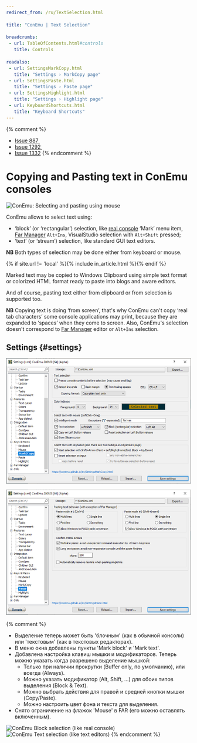 ```yaml
---
redirect_from: /ru/TextSelection.html

title: "ConEmu | Text Selection"

breadcrumbs:
 - url: TableOfContents.html#controls
   title: Controls

readalso:
 - url: SettingsMarkCopy.html
   title: "Settings › MarkCopy page"
 - url: SettingsPaste.html
   title: "Settings › Paste page"
 - url: SettingsHighlight.html
   title: "Settings › Highlight page"
 - url: KeyboardShortcuts.html
   title: "Keyboard Shortcuts"
---
```


{% comment %}
* <a title="Selection problem" class=closed_ref href="http://github.com/Maximus5/conemu-old-issues/issues/887">Issue 887&nbsp;</a>
* <a title="Selection problem" class=closed_ref href="http://github.com/Maximus5/conemu-old-issues/issues/1292">Issue 1292&nbsp;</a>
* <a title="Can I use Ctrl+Shift+Arrow to select and delete text?"  href="http://github.com/Maximus5/conemu-old-issues/issues/1332">Issue 1332</a>
{% endcomment %}

# Copying and Pasting text in ConEmu consoles

![ConEmu: Selecting and pasting using mouse](/img/ConEmuCopyPaste.gif)

ConEmu allows to select text using:

* ‘block’ (or ‘rectangular’) selection, like [real console](RealConsole.html) ‘Mark’ menu item,
  [Far Manager](FarManager.html) `Alt+Ins`, VisualStudio selection with `Alt+Shift` pressed;
* ‘text’ (or ‘stream’) selection, like standard GUI text editors.

**NB** Both types of selection may be done either from keyboard or mouse.

{% if site.url != 'local' %}{% include in_article.html %}{% endif %}

Marked text may be copied to Windows Clipboard using simple text format
or colorized HTML format ready to paste into blogs and aware editors.

And of course, pasting text either from clipboard or from selection
is supported too.

**NB** Copying text is doing ‘from screen’, that's why ConEmu can't
copy ‘real tab characters’ some console applications may print,
because they are expanded to ‘spaces’ when they come to screen.
Also, ConEmu's selection doesn't correspond to
[Far Manager](FarManager.html) editor or `Alt+Ins` selection.



## Settings  {#settings}

![ConEmu: Text selection and copy settings](/img/Settings-MarkCopy.png)

![ConEmu: text paste settings](/img/Settings-Paste.png)


{% comment %}
* Выделение теперь может быть 'блочным' (как в обычной консоли) или 'текстовым' (как в текстовых редакторах).
* В меню окна добавлены пункты 'Mark block' и 'Mark text'.
* Добавлена настройка клавиш мышки и модификаторов. Теперь можно указать когда разрешено выделение мышкой:
  * Только при наличии прокрутки (Buffer only, по умолчанию), или всегда (Always).
  * Можно указать модификатор (Alt, Shift, ...) для обоих типов выделения (Block & Text).
  * Можно выбрать действия для правой и средней кнопки мышки (Copy/Paste).
  * Можно настроить цвет фона и текста для выделения.
* Снято ограничение на флажок 'Mouse' в FAR (его можно оставлять включенным).
<img src="../img/ConEmuBlockSelection.png" title="ConEmu Block selection (like real console)">
<img src="/img/ConEmuTextSelection.png" title="ConEmu Text selection (like text editors)">
{% endcomment %}
